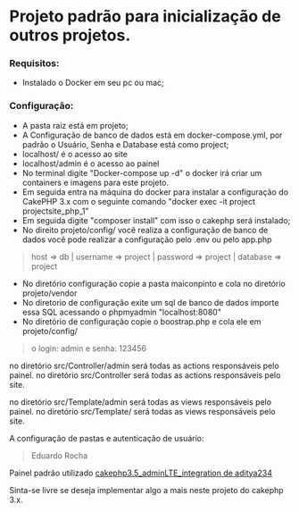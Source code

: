 # Projeto padrão para inicialização de outros projetos.

### Requisitos:
* Instalado o Docker em seu pc ou mac;

### Configuração:
* A pasta raiz está em projeto;
* A Configuração de banco de dados está em docker-compose.yml, por padrão o Usuário, Senha e Database está como project;
* localhost/ é o acesso ao site
* localhost/admin é o acesso ao painel
* No terminal digite "Docker-compose up -d" o docker irá criar um containers e imagens para este projeto.
* Em seguida entra na máquina do docker para instalar a configuração do CakePHP 3.x com o seguinte comando "docker exec -it project projectsite_php_1"
* Em seguida digite "composer install" com isso o cakephp será instalado;
* No direito projeto/config/ você realiza a configuração de banco de dados você pode realizar a configuração pelo .env ou pelo app.php
> host => db | username => project | password => project | database => project 

* No diretório configuração copie a pasta maiconpinto e cola no diretório projeto/vendor
* No diretorio de configuração exite um sql de banco de dados importe essa SQL acessando o phpmyadmin "localhost:8080"
* No diretório de configuração copie o boostrap.php e cola ele em projeto/config/

> o login: admin e senha: 123456

no diretório src/Controller/admin será todas as actions responsáveis pelo painel.
no diretório src/Controller será todas as actions responsáveis pelo site.

no diretório src/Template/admin será todas as views responsáveis pelo painel.
no diretório src/Template/ será todas as views responsáveis pelo site.


A configuração de pastas e autenticação de usuário:
>Eduardo Rocha


Painel padrão utilizado [cakephp3.5_adminLTE_integration de aditya234](https://github.com/aditya234/cakephp3.5_adminLTE_integration)

Sinta-se livre se deseja implementar algo a mais neste projeto do cakephp 3.x.


